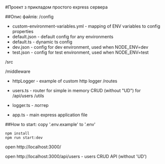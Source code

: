 #Проект з прикладом простого express сервера

##Опис файлів:
/config
* custom-environment-variables.yml - mapping of ENV variables to config properties
* default.json - default config for any environments
* default.ts - dynamic ts config
* dev.json - config for dev environment, used when NODE_ENV=dev
* test.json - config for test environment, used when NODE_ENV=test

/src

  /middleware
  * httpLogger - example of custom http logger
  /routes
  * users.ts - router for simple in memory CRUD (without "UD") for /api/users
  /utils
  * logger.ts - логгер

* app.ts  - main express application file

##How to start:
  copy '.env.example' to '.env'

```
npm install
npm run start:dev
```
open http://localhost:3000/

open http://localhost:3000/api/users - users CRUD API (without 'UD')